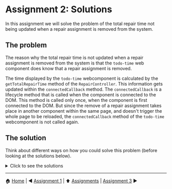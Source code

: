 # Assignment 2: Solutions

In this assignment we will solve the problem of the total repair time not being updated when a repair assignment is removed from the system.

## The problem

The reason why the total repair time is not updated when a repair assignment is removed from the system is that the `todo-time` web component does know that a repair assignment is removed. 

The time displayed by the `todo-time` webcomponent is calculated by the `getTotalRepairTime` method of the `RepairController`. This information gets updated within the `connectedCallback` method.
The `connectedCallback` is a lifecycle method that is called when the component is connected to the DOM. This method is called only once, when the component is first connected to the DOM.
But since the remove of a repair assignment takes place in another component within the same page, and doesn't trigger the whole page to be reloaded, the `connectedCallback` method of the `todo-time` webcomponent is not called again.

## The solution

Think about different ways on how you could solve this problem (before looking at the solutions below).

<details>
<summary>Click to see the solutions</summary>
To solve this problem we have several options:

- **Page Reload** : This is not a good solution, because it will reset the state of the page and often results in a bad user experience.
- **Tag Attributes** : We can add an attribute to the `todo-time` webcomponent that is updated when a repair assignment is removed. This attribute can be listened to by the `todo-time` webcomponent, which can then update the total repair time.
- **Custom Event** : We can create a custom event that is triggered when a repair assignment is removed. This event can be listened to by the `todo-time` webcomponent, which can then update the total repair time.
- **Signals** : We can use signals to notify the `todo-time` webcomponent that a repair assignment is removed. This is a more advanced solution, but it is a good way to learn about signals.
- **RxJS** : We can use RxJS to create an observable that is updated when a repair assignment is removed. This observable can be listened to by the `todo-time` webcomponent, which can then update the total repair time.

In each of the next assignments we will take a look at one of these solutions.
</details>

---

:house: [Home](../../README.md) | :arrow_backward: [Assignment 1](./assignment1.md) | :arrow_up: [Assignments](./README.md) | [Assignment 3](./assignment3.md) :arrow_forward:
